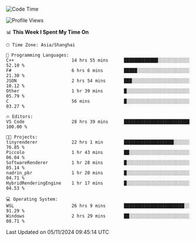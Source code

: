 <!--START_SECTION:waka-->
![Code Time](http://img.shields.io/badge/Code%20Time-2%2C115%20hrs%2048%20mins-blue)

![Profile Views](http://img.shields.io/badge/Profile%20Views-0-blue)

📊 **This Week I Spent My Time On** 

```text
🕑︎ Time Zone: Asia/Shanghai

💬 Programming Languages: 
C++                      14 hrs 55 mins      █████████████░░░░░░░░░░░░   52.10 % 
F#                       6 hrs 6 mins        █████░░░░░░░░░░░░░░░░░░░░   21.30 % 
JSON                     2 hrs 54 mins       ███░░░░░░░░░░░░░░░░░░░░░░   10.12 % 
Other                    1 hr 39 mins        █░░░░░░░░░░░░░░░░░░░░░░░░   05.79 % 
C                        56 mins             █░░░░░░░░░░░░░░░░░░░░░░░░   03.27 % 

🔥 Editors: 
VS Code                  28 hrs 39 mins      █████████████████████████   100.00 % 

🐱‍💻 Projects: 
tinyrenderer             22 hrs 1 min        ███████████████████░░░░░░   76.85 % 
Piccolo                  1 hr 43 mins        ██░░░░░░░░░░░░░░░░░░░░░░░   06.04 % 
SoftwareRenderer         1 hr 28 mins        █░░░░░░░░░░░░░░░░░░░░░░░░   05.14 % 
nadrin_pbr               1 hr 20 mins        █░░░░░░░░░░░░░░░░░░░░░░░░   04.71 % 
HybridRenderingEngine    1 hr 17 mins        █░░░░░░░░░░░░░░░░░░░░░░░░   04.53 % 

💻 Operating System: 
WSL                      26 hrs 9 mins       ███████████████████████░░   91.29 % 
Windows                  2 hrs 29 mins       ██░░░░░░░░░░░░░░░░░░░░░░░   08.71 % 
```


 Last Updated on 05/11/2024 09:45:14 UTC
<!--END_SECTION:waka-->